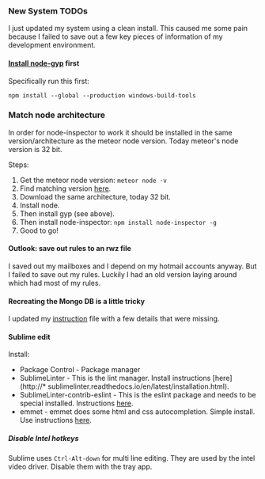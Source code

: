 ### New System TODOs
I just updated my system using a clean install.  This caused me some pain because
I failed to save out a few key pieces of information of my development environment.

#### [Install node-gyp](https://github.com/nodejs/node-gyp) first
Specifically run this first:
```
npm install --global --production windows-build-tools
```
### Match node architecture
In order for node-inspector to work it should be installed in the same version/architecture as the meteor node version.  Today meteor's node version is 32 bit.

Steps:
  1. Get the meteor node version: `meteor node -v`
  2. Find matching version [here](https://nodejs.org/en/download/releases/).
  3. Download the same architecture, today 32 bit.
  4. Install node.
  5. Then install gyp (see above).
  6. Then install node-inspector: `npm install node-inspector -g`
  7. Good to go!

#### Outlook: save out rules to an rwz file
I saved out my mailboxes and I depend on my hotmail accounts anyway.  But I failed to save out my rules.  Luckily I had an old
version laying around which had most of my rules.

#### Recreating the Mongo DB is a little tricky
I updated my [instruction](https://github.com/brucejo75/Helpful-docs/blob/master/Setup%20Independent%20Mongo%20Process.md) file with
a few details that were missing.

#### Sublime edit
Install:
* Package Control - Package manager
* SublimeLinter - This is the lint manager.  Install instructions [here](http://* sublimelinter.readthedocs.io/en/latest/installation.html).
* SublimeLinter-contrib-eslint - This is the eslint package and needs to be special installed.  Instructions [here](https://github.com/roadhump/SublimeLinter-eslint).
* emmet - emmet does some html and css autocompletion.  Simple install.  Use instructions [here](https://github.com/sergeche/emmet-sublime#tab-key-handler).

##### Disable Intel hotkeys
Sublime uses `Ctrl-Alt-down` for multi line editing.  They are used by the intel video driver.  Disable them with the tray app.
